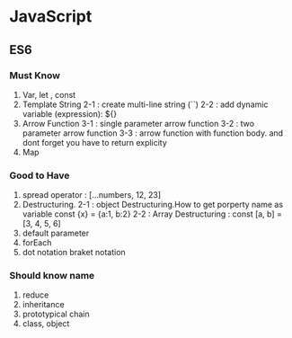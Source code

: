 # JavaScript

## ES6

### Must Know
1. Var, let , const
2. Template String
    2-1 : create multi-line string (``)
    2-2 : add dynamic variable (expression): ${}
3. Arrow Function
    3-1 : single parameter arrow function
    3-2 : two parameter arrow function
    3-3 : arrow function with function body. and dont forget you have to return explicity
4. Map

### Good to Have
1. spread operator : [...numbers, 12, 23]
2. Destructuring.
    2-1 :  object Destructuring.How to get porperty name as variable const {x} = {a:1, b:2}
    2-2 : Array Destructuring : const [a, b] = [3, 4, 5, 6]
3. default parameter
4. forEach
5. dot notation braket notation

### Should know name
1. reduce
2. inheritance
3. prototypical chain
4. class, object